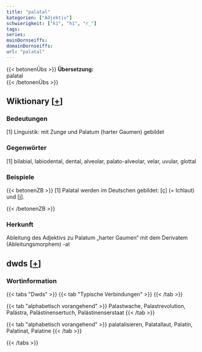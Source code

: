 ```yaml
---
title: "palatal"
kategorien: ["Adjektiv"]
schwierigkeit: ["k1", "h1", "r_"]
tags:
series:
mainDornseiffs:
domainDornseiffs:
url: "palatal"
---
```


{{< betonenÜbs >}}
**Übersetzung:**  
palatal  
{{< /betonenÜbs >}}

## Wiktionary [[+](https://de.wiktionary.org/wiki/palatal)]

### Bedeutungen
[1] Linguistik: mit Zunge und Palatum (harter Gaumen) gebildet  

### Gegenwörter
[1] bilabial, labiodental, dental, alveolar, palato-alveolar, velar, uvular, glottal  

### Beispiele
{{< betonenZB >}}
[1] Palatal werden im Deutschen gebildet: [ç] (= Ichlaut) und [j].  

{{< /betonenZB >}}
### Herkunft
Ableitung des Adjektivs zu Palatum „harter Gaumen“ mit dem Derivatem (Ableitungsmorphem) -al  



## dwds [[+](https://www.dwds.de/wb/palatal)]

### Wortinformation
{{< tabs "Dwds" >}}
{{< tab "Typische Verbindungen" >}}
{{< /tab >}}

{{< tab "alphabetisch vorangehend" >}}
Palastwache, Palastrevolution, Palästra, Palästinensertuch, Palästinenserstaat
{{< /tab >}}

{{< tab "alphabetisch vorangehend" >}}
palatalisieren, Palatallaut, Palatin, Palatinat, Palatine
{{< /tab >}}

{{< /tabs >}}

